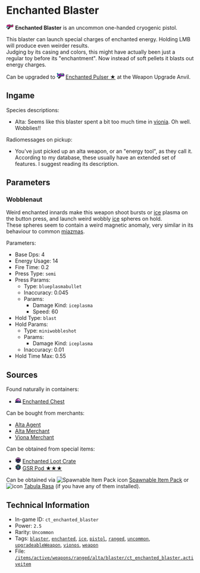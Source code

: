 # Enchanted Blaster

<img src="https://raw.githubusercontent.com/Ceterai/Enternia/main/items/active/weapons/ranged/alta/blaster/ct_enchanted_blaster.png" alt="Enchanted Blaster icon" loading="lazy" width="auto" height="16px"/> **Enchanted Blaster** is an uncommon one-handed cryogenic pistol.

This blaster can launch special charges of enchanted energy. Holding LMB will produce even weirder results.  
Judging by its casing and colors, this might have actually been just a regular toy before its "enchantment". Now instead of soft pellets it blasts out energy charges.

Can be upgraded to <img src="https://raw.githubusercontent.com/Ceterai/Enternia/main/items/active/weapons/ranged/alta/blaster/ct_enchanted_blaster_2.png" alt="Enchanted Pulser ★ icon" loading="lazy" width="auto" height="16px"/> [Enchanted Pulser ★](https://ceterai.github.io/MyEnternia/Wiki/EnchantedPulser) at the Weapon Upgrade Anvil.

## Ingame

Species descriptions:

- Alta: Seems like this blaster spent a bit too much time in [vionia](https://ceterai.github.io/MyEnternia/Wiki/vionia). Oh well. Wobblies!!

Radiomessages on pickup:

- You've just picked up an alta weapon, or an "energy tool", as they call it. According to my database, these usually have an extended set of features. I suggest reading its description.

## Parameters

### Wobblenaut

Weird enchanted innards make this weapon shoot bursts or [ice](https://ceterai.github.io/MyEnternia/Wiki/Tags/Ice) plasma on the button press, and launch weird wobbly [ice](https://ceterai.github.io/MyEnternia/Wiki/Tags/Ice) spheres on hold.  
These spheres seem to contain a weird magnetic anomaly, very similar in its behaviour to common [miazmas](https://ceterai.github.io/MyEnternia/Wiki/miazmas).

Parameters:

- Base Dps: 4
- Energy Usage: 14
- Fire Time: 0.2
- Press Type: `semi`
- Press Params:
  - Type: `blueplasmabullet`
  - Inaccuracy: 0.045
  - Params:
    - Damage Kind: `iceplasma`
    - Speed: 60
- Hold Type: `blast`
- Hold Params:
  - Type: `miniwobbleshot`
  - Params:
    - Damage Kind: `iceplasma`
  - Inaccuracy: 0.01
- Hold Time Max: 0.55

## Sources

Found naturally in containers:

- <img src="https://raw.githubusercontent.com/Ceterai/Enternia/main/objects/biome/alterash/viona/chest/icon.png" alt="Enchanted Chest icon" loading="lazy" width="auto" height="16px"/> [Enchanted Chest](https://ceterai.github.io/MyEnternia/Wiki/EnchantedChest)

Can be bought from merchants:

- [Alta Agent](https://ceterai.github.io/MyEnternia/Wiki/AltaAgent)
- [Alta Merchant](https://ceterai.github.io/MyEnternia/Wiki/AltaMerchant)
- [Viona Merchant](https://ceterai.github.io/MyEnternia/Wiki/VionaMerchant)

Can be obtained from special items:

- <img src="https://raw.githubusercontent.com/Ceterai/Enternia/main/items/active/alta/loot/biome/ct_enchanted_loot.png" alt="Enchanted Loot Crate icon" loading="lazy" width="auto" height="16px"/> [Enchanted Loot Crate](https://ceterai.github.io/MyEnternia/Wiki/EnchantedLootCrate)
- <img src="https://raw.githubusercontent.com/Ceterai/Enternia/main/items/active/alta/loot/other/gsr.png" alt="GSR Pod ★★★ icon" loading="lazy" width="auto" height="16px"/> [GSR Pod ★★★](https://ceterai.github.io/MyEnternia/Wiki/GSRPod)

Can be obtained via <img src="https://raw.githubusercontent.com/Silverfeelin/Starbound-SpawnableItemPack/master/interface/sip/iconSmall.png" alt="Spawnable Item Pack icon" width="18" height="14"/> [Spawnable Item Pack](https://steamcommunity.com/sharedfiles/filedetails/?id=733665104) or <img src="https://steamuserimages-a.akamaihd.net/ugc/263843960696222713/3EC9A7C005541F7D577EBCB8C5736B4EFC9973D6/" alt="icon" width="8" height="12"/> [Tabula Rasa](https://community.playstarbound.com/resources/the-tabula-rasa.3222/) (if you have any of them installed).

## Technical Information

- In-game ID: `ct_enchanted_blaster`
- Power: `2.5`
- Rarity: `Uncommon`
- Tags: [`blaster`](https://ceterai.github.io/MyEnternia/Wiki/Tags/Blaster), [`enchanted`](https://ceterai.github.io/MyEnternia/Wiki/Tags/Enchanted), [`ice`](https://ceterai.github.io/MyEnternia/Wiki/Tags/Ice), [`pistol`](https://ceterai.github.io/MyEnternia/Wiki/Tags/Pistol), [`ranged`](https://ceterai.github.io/MyEnternia/Wiki/Tags/Ranged), [`uncommon`](https://ceterai.github.io/MyEnternia/Wiki/Tags/Uncommon), [`upgradeableWeapon`](https://ceterai.github.io/MyEnternia/Wiki/Tags/UpgradeableWeapon), [`vionos`](https://ceterai.github.io/MyEnternia/Wiki/Tags/Vionos), [`weapon`](https://ceterai.github.io/MyEnternia/Wiki/Tags/Weapon)
- File: [`/items/active/weapons/ranged/alta/blaster/ct_enchanted_blaster.activeitem`](https://github.com/Ceterai/Enternia/blob/main/items/active/weapons/ranged/alta/blaster/ct_enchanted_blaster.activeitem)
